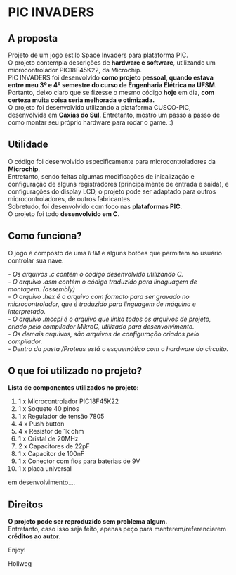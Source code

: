 # PIC INVADERS

## A proposta

Projeto de um jogo estilo Space Invaders para plataforma PIC. </br>
O projeto contempla descrições de **hardware e software**, utilizando um microcontrolador PIC18F45K22, da Microchip. </br>
PIC INVADERS foi desenvolvido **como projeto pessoal, quando estava entre meu 3º e 4º semestre do curso de Engenharia Elétrica na UFSM.** </br>
Portanto, deixo claro que se fizesse o mesmo código **hoje** em dia, **com certeza muita coisa seria melhorada e otimizada.** </br>
O projeto foi desenvolvido utilizando a plataforma CUSCO-PIC, desenvolvida em **Caxias do Sul**. Entretanto, mostro um passo a passo de como montar seu próprio hardware para rodar o game. :)

## Utilidade

O código foi desenvolvido especificamente para microcontroladores da **Microchip**. </br>
Entretanto, sendo feitas algumas modificações de inicalização e configuração de alguns registradores (principalmente de entrada e saída), e configurações do display LCD, o projeto pode ser adaptado para outros microcontroladores, de outros fabricantes. </br>
Sobretudo, foi desenvolvido com foco nas **plataformas PIC**. </br>
O projeto foi todo **desenvolvido em C**. </br>

## Como funciona?

O jogo é composto de uma _IHM_ e alguns botões que permitem ao usuário controlar sua nave.

*- Os arquivos .c contém o código desenvolvido utilizando C.* </br>
*- O arquivo .asm contém o código traduzido para linaguagem de montagem. (assembly)* </br>
*- O arquivo .hex é o arquivo com formato para ser gravado no microcontrolador, que é traduzido para linguagem de máquina e interpretado.* </br>
*- O arquivo .mccpi é o arquivo que linka todos os arquivos de projeto, criado pelo compilador MikroC, utilizado para desenvolvimento.* </br>
*- Os demais arquivos, são arquivos de configuração criados pelo compilador.* </br>
*- Dentro da pasta /Proteus está o esquemático com o hardware do circuito.*

## O que foi utilizado no projeto?

**Lista de componentes utilizados no projeto:**

1. 1 x Microcontrolador PIC18F45K22 <br>
2. 1 x Soquete 40 pinos </br>
3. 1 x Regulador de tensão 7805 </br>
4. 4 x Push button </br>
5. 4 x Resistor de 1k ohm </br>
6. 1 x Cristal de 20MHz  </br>
7. 2 x Capacitores de 22pF </br>
8. 1 x Capacitor de 100nF </br>
10. 1 x Conector com fios para baterias de 9V
11. 1 x placa universal

em desenvolvimento....

## Direitos

**O projeto pode ser reproduzido sem problema algum.** </br>
Entretanto, caso isso seja feito, apenas peço para manterem/referenciarem **créditos ao autor**.

Enjoy!

Hollweg


